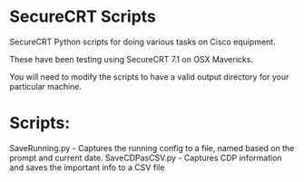 SecureCRT Scripts
==================
SecureCRT Python scripts for doing various tasks on Cisco equipment.

These have been testing using SecureCRT 7.1 on OSX Mavericks.

You will need to modify the scripts to have a valid output directory for your particular machine.

Scripts:
========
SaveRunning.py - Captures the running config to a file, named based on the prompt and current date.
SaveCDPasCSV.py - Captures CDP information and saves the important info to a CSV file
